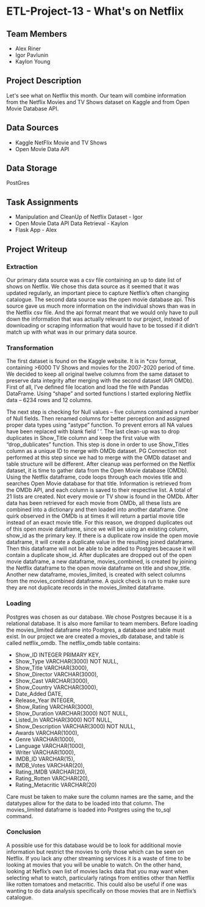 # ETL-Project-13  - What's on Netflix

## Team Members
* Alex Riner
* Igor Pavlunin
* Kaylon Young

## Project Description
Let's see what on Netflix this month.  Our team will combine information from the Netflix Movies and TV Shows dataset on Kaggle and from Open Movie Database API.

## Data Sources
* Kaggle NetFlix Movie and TV Shows
* Open Movie Data API

## Data Storage
PostGres

## Task Assignments
* Manipulation and CleanUp of Netflix Dataset - Igor
* Open Movie Data API Data Retrieval - Kaylon
* Flask App - Alex


## Project Writeup
### Extraction
Our primary data source was a csv file containing an up to date list of shows on Netflix. We chose this data source as it seemed that it was updated regularly, an important piece to capture Netflix’s often changing catalogue. The second data source was the open movie database api. This source gave us much more information on the individual shows than was in the Netflix csv file. And the api format meant that we would only have to pull down the information that was actually relevant to our project, instead of downloading or scraping information that would have to be tossed if it didn’t match up with what was in our primary data source.

### Transformation

The first dataset is found on the Kaggle website. It is in *csv format, containing >6000 TV Shows and movies for the 2007-2020 period of time. We decided to keep all original twelve columns from the same dataset to preserve data integrity after merging with the second dataset (API OMDb). First of all, I’ve defined file location and load the file with Pandas DataFrame. Using “shape” and sorted functions I started exploring Netflix data – 6234 rows and 12 columns.

The next step is checking for Null values – five columns contained a number of Null fields. Then renamed columns for better perception and assigned proper data types using “astype” function. To prevent errors all NA values have been replaced with blank field ‘ ‘. The last clean-up was to drop duplicates in Show_Title column and keep the first value with “drop_dublicates” function. This step is done in order to use Show_Titles column as a unique ID to merge with OMDb dataset. PG Connection not performed at this step since we had to merge with the OMDb dataset and table structure will be different.
After cleanup was performed on the Netflix dataset, it is time to gather data from the Open Movie database (OMDb).  Using the Netflix dataframe, code loops through each movies title and searches Open Movie database for that title.  Information is retrieved from the OMDb API, and each column is saved to their respective list.  A total of 21 lists are created.  Not every movie or TV show is found in the OMDb.  After data has been retrieved for each movie from OMDb, all these lists are combined into a dictionary and then loaded into another dataframe.
One quirk observed in the OMDb is at times it will return a partial movie title instead of an exact movie title.  For this reason, we dropped duplicates out of this open movie dataframe, since we will be using an existing column, show_id as the primary key.  If there is a duplicate row inside the open movie dataframe, it will create a duplicate value in the resulting joined dataframe.  Then this dataframe will not be able to be added to Postgres because it will contain a duplicate show_id.
After duplicates are dropped out of the open movie dataframe, a new dataframe, movies_combined, is created by joining the Netflix dataframe to the open movie dataframe on title and show_title.  Another new dataframe, movies_limited, is created with select columns from the movies_combined dataframe.  A quick check is run to make sure they are not duplicate records in the movies_limited dataframe.

### Loading
Postgres was chosen as our database.  We chose Postgres because it is a relational database.  It is also more familiar to team members.  Before loading the movies_limited dataframe into Postgres, a database and table must exist.  In our project we are created a movies_db database, and table is called netflix_omdb.  The netflix_omdb table contains:
*	Show_ID INTEGER PRIMARY KEY,  
*	Show_Type VARCHAR(3000) NOT NULL,
*	Show_Title VARCHAR(3000),
*	Show_Director VARCHAR(3000),
*	Show_Cast VARCHAR(3000),
*	Show_Country VARCHAR(3000),
*	Date_Added DATE,
*	Release_Year INTEGER,
*	Show_Rating VARCHAR(3000),
*	Show_Duration VARCHAR(3000) NOT NULL,
*	Listed_In VARCHAR(3000) NOT NULL,
*	Show_Description VARCHAR(3000) NOT NULL,
*	Awards VARCHAR(1000),
*	Genre VARCHAR(1000),
*	Language VARCHAR(1000),
*	Writer VARCHAR(1000),
*	IMDB_ID VARCHAR(15),
*	IMDB_Votes VARCHAR(20),
*	Rating_IMDB VARCHAR(20),
*	Rating_Rotten VARCHAR(20),
*	Rating_Metacritic VARCHAR(20)

Care must be taken to make sure the column names are the same, and the datatypes allow for the data to be loaded into that column.  The movies_limited dataframe is loaded into Postgres using the to_sql command.

### Conclusion
A possible use for this database would be to look for additional movie information but restrict the movies to only those which can be seen on Netflix. If you lack any other streaming services it is a waste of time to be looking at movies that you will be unable to watch. On the other hand, looking at Neflix’s own list of movies lacks data that you may want when selecting what to watch, particularly ratings from entities other than Netflix like rotten tomatoes and metacritic. This could also be useful if one was wanting to do data analysis specifically on those movies that are in Netflix’s catalogue. 

